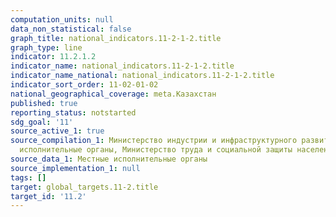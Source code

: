 ```yaml
---
computation_units: null
data_non_statistical: false
graph_title: national_indicators.11-2-1-2.title
graph_type: line
indicator: 11.2.1.2
indicator_name: national_indicators.11-2-1-2.title
indicator_name_national: national_indicators.11-2-1-2.title
indicator_sort_order: 11-02-01-02
national_geographical_coverage: meta.Казахстан
published: true
reporting_status: notstarted
sdg_goal: '11'
source_active_1: true
source_compilation_1: Министерство индустрии и инфраструктурного развития РК, Местные
  исполнительные органы, Министерство труда и социальной защиты населения РК
source_data_1: Местные исполнительные органы
source_implementation_1: null
tags: []
target: global_targets.11-2.title
target_id: '11.2'
---
```

